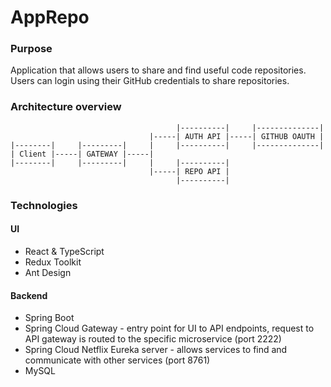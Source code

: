 # AppRepo

### Purpose
Application that allows users to share and find useful code repositories. Users can login using their GitHub credentials to share repositories.

### Architecture overview

```
                                     |----------|     |--------------|
                               |-----| AUTH API |-----| GITHUB OAUTH |
|--------|     |---------|     |     |----------|     |--------------|
| Client |-----| GATEWAY |-----|
|--------|     |---------|     |     |----------|
                               |-----| REPO API |
                                     |----------|
```

### Technologies

#### UI
- React & TypeScript
- Redux Toolkit
- Ant Design

#### Backend
- Spring Boot
- Spring Cloud Gateway - entry point for UI to API endpoints, request to API gateway is routed to the specific microservice (port 2222)
- Spring Cloud Netflix Eureka server - allows services to find and communicate with other services (port 8761)
- MySQL